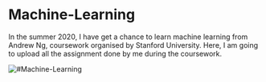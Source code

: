# Machine-Learning
In the summer 2020, I have get a chance to learn machine learning from Andrew Ng, coursework organised by Stanford University. Here, I am going to upload all the assignment done by me during the coursework.

![#Machine-Learning](https://github.com/ayanbabusona/Machine-Learning/blob/master/machine-learning-life-cycle.png)
